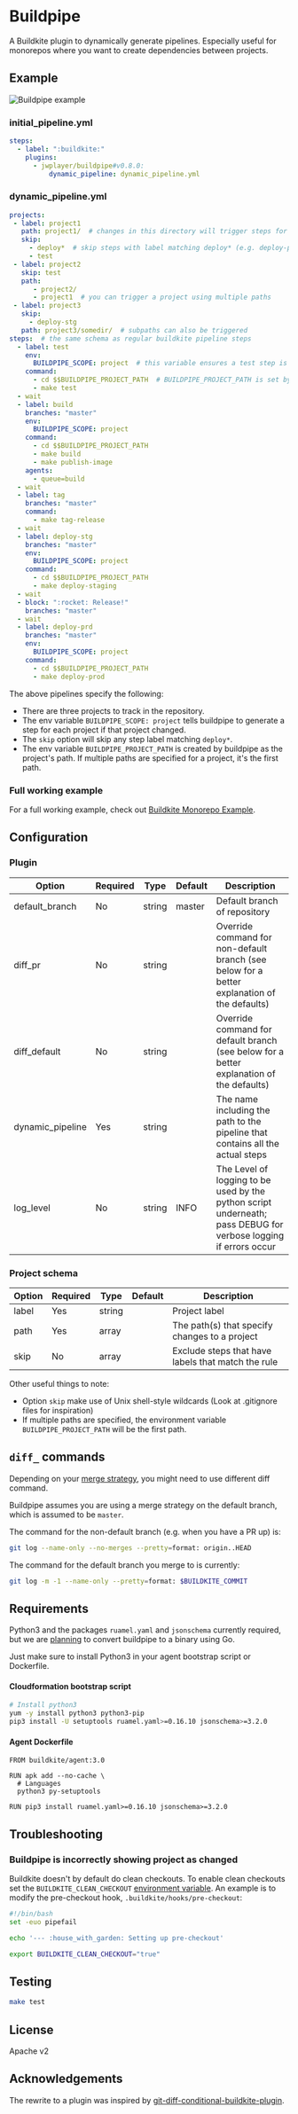 Buildpipe
=========

A Buildkite plugin to dynamically generate pipelines. Especially useful
for monorepos where you want to create dependencies between projects.

Example
-------

![Buildpipe example](images/example.png)

### initial\_pipeline.yml

```yaml
steps:
  - label: ":buildkite:"
    plugins:
      - jwplayer/buildpipe#v0.8.0:
          dynamic_pipeline: dynamic_pipeline.yml
```

### dynamic\_pipeline.yml

```yaml
projects:
 - label: project1
   path: project1/  # changes in this directory will trigger steps for project1
   skip:
     - deploy*  # skip steps with label matching deploy* (e.g. deploy-prd)
     - test
 - label: project2
   skip: test
   path:
      - project2/
      - project1  # you can trigger a project using multiple paths
 - label: project3
   skip:
     - deploy-stg
   path: project3/somedir/  # subpaths can also be triggered
steps:  # the same schema as regular buildkite pipeline steps
  - label: test
    env:
      BUILDPIPE_SCOPE: project  # this variable ensures a test step is generated for each project
    command:
      - cd $$BUILDPIPE_PROJECT_PATH  # BUILDPIPE_PROJECT_PATH is set by buildpipe
      - make test
  - wait
  - label: build
    branches: "master"
    env:
      BUILDPIPE_SCOPE: project
    command:
      - cd $$BUILDPIPE_PROJECT_PATH
      - make build
      - make publish-image
    agents:
      - queue=build
  - wait
  - label: tag
    branches: "master"
    command:
      - make tag-release
  - wait
  - label: deploy-stg
    branches: "master"
    env:
      BUILDPIPE_SCOPE: project
    command:
      - cd $$BUILDPIPE_PROJECT_PATH
      - make deploy-staging
  - wait
  - block: ":rocket: Release!"
    branches: "master"
  - wait
  - label: deploy-prd
    branches: "master"
    env:
      BUILDPIPE_SCOPE: project
    command:
      - cd $$BUILDPIPE_PROJECT_PATH
      - make deploy-prod
```

The above pipelines specify the following:

-   There are three projects to track in the repository.
-   The env variable `BUILDPIPE_SCOPE: project` tells buildpipe to
    generate a step for each project if that project changed.
-   The `skip` option will skip any step label matching `deploy*`.
-   The env variable `BUILDPIPE_PROJECT_PATH` is created by buildpipe as
    the project\'s path. If multiple paths are specified for a project,
    it\'s the first path.

### Full working example

For a full working example, check out [Buildkite Monorepo Example](https://github.com/ksindi/buildkite-monorepo-example).

Configuration
-------------

### Plugin

| Option           | Required | Type   | Default | Description
| ---------------- | -------- | ------ | ------- | -------------------------------------------------- |
| default_branch   | No       | string | master  | Default branch of repository |
| diff_pr          | No       | string |         | Override command for non-default branch (see below for a better explanation of the defaults) |
| diff_default     | No       | string |         | Override command for default branch (see below for a better explanation of the defaults) |
| dynamic_pipeline | Yes      | string |         | The name including the path to the pipeline that contains all the actual steps |
| log_level        | No       | string | INFO    | The Level of logging to be used by the python script underneath; pass DEBUG for verbose logging if errors occur |

### Project schema

| Option | Required | Type   | Default | Description                           |
| ------ | -------- | ------ | ------- | ------------------------------------- |
| label  | Yes      | string |         | Project label                         |
| path   | Yes      | array  |         | The path(s) that specify changes to a project |
| skip   | No       | array  |         | Exclude steps that have labels that match the rule |

Other useful things to note:

-   Option `skip` make use of Unix shell-style wildcards (Look at
    .gitignore files for inspiration)
-   If multiple paths are specified, the environment variable
    `BUILDPIPE_PROJECT_PATH` will be the first path.

`diff_` commands
----------------

Depending on your [merge
strategy](https://help.github.com/en/github/administering-a-repository/about-merge-methods-on-github),
you might need to use different diff command.

Buildpipe assumes you are using a merge strategy on the default branch, which is assumed to be `master`.

The command for the non-default branch (e.g. when you have a PR up) is:
```bash
git log --name-only --no-merges --pretty=format: origin..HEAD
```

The command for the default branch you merge to is currently:
```bash
git log -m -1 --name-only --pretty=format: $BUILDKITE_COMMIT
```


Requirements
------------

Python3 and the packages `ruamel.yaml` and `jsonschema` currently required,
but we are [planning](https://github.com/jwplayer/buildpipe-buildkite-plugin/issues/43)
to convert buildpipe to a binary using Go.

Just make sure to install Python3 in your agent bootstrap script or Dockerfile.


#### Cloudformation bootstrap script

```bash
# Install python3
yum -y install python3 python3-pip
pip3 install -U setuptools ruamel.yaml>=0.16.10 jsonschema>=3.2.0
```

#### Agent Dockerfile

```
FROM buildkite/agent:3.0

RUN apk add --no-cache \
  # Languages
  python3 py-setuptools

RUN pip3 install ruamel.yaml>=0.16.10 jsonschema>=3.2.0
```


Troubleshooting
---------------

### Buildpipe is incorrectly showing project as changed

Buildkite doesn\'t by default do clean checkouts. To enable clean
checkouts set the `BUILDKITE_CLEAN_CHECKOUT` [environment variable](https://buildkite.com/docs/pipelines/environment-variables). An
example is to modify the pre-checkout hook,
`.buildkite/hooks/pre-checkout`:

```bash
#!/bin/bash
set -euo pipefail

echo '--- :house_with_garden: Setting up pre-checkout'

export BUILDKITE_CLEAN_CHECKOUT="true"
```

Testing
-------

```bash
make test
```

License
-------

Apache v2

Acknowledgements
----------------

The rewrite to a plugin was inspired by
[git-diff-conditional-buildkite-plugin](https://github.com/Zegocover/git-diff-conditional-buildkite-plugin).
